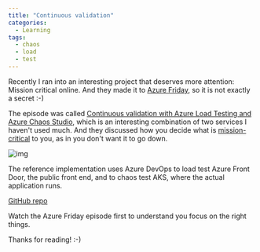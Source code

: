 ```yaml
---
title: "Continuous validation"
categories:
  - Learning
tags:
  - chaos
  - load
  - test
---
```


Recently I ran into an interesting project that deserves more attention: Mission critical online. And they made it to [Azure Friday](https://learn.microsoft.com/shows/azure-friday/continuously-validate-and-test-your-mission-critical-azure-workloads?wt.mc_id=pdebruin_content_blog_cnl_csasci), so it is not exactly a secret :-)

The episode was called [Continuous validation with Azure Load Testing and Azure Chaos Studio](https://learn.microsoft.com/azure/architecture/guide/testing/mission-critical-deployment-testing?wt.mc_id=pdebruin_content_blog_cnl_csasci), which is an interesting combination of two services I haven't used much. And they discussed how you decide what is [mission-critical](https://learn.microsoft.com/azure/architecture/framework/mission-critical/mission-critical-overview?wt.mc_id=pdebruin_content_blog_cnl_csasci) to you, as in you don't want it to go down.

![img](../assets/images/2023-01-27-continuous-validation.png)

The reference implementation uses Azure DevOps to load test Azure Front Door, the public front end, and to chaos test AKS, where the actual application runs.

[GitHub repo](https://github.com/Azure/Mission-Critical-Online)

Watch the Azure Friday episode first to understand you focus on the right things.

Thanks for reading! :-)

